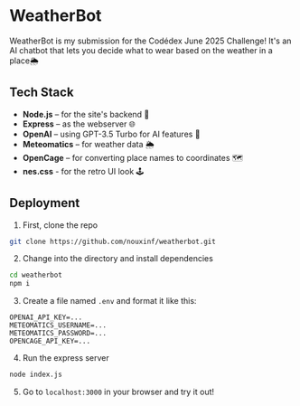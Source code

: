 # WeatherBot

WeatherBot is my submission for the Codédex June 2025 Challenge! It's an AI chatbot that lets you decide what to wear based on the weather in a place🌦️

## Tech Stack

- **Node.js** – for the site's backend 💽
- **Express** – as the webserver 🌐
- **OpenAI** – using GPT-3.5 Turbo for AI features 🤖
- **Meteomatics** – for weather data 🌦️
- **OpenCage** – for converting place names to coordinates 🗺️
- **nes.css** - for the retro UI look 🕹️

## Deployment

1. First, clone the repo
```bash
git clone https://github.com/nouxinf/weatherbot.git
```
2. Change into the directory and install dependencies
```bash
cd weatherbot
npm i
```
3. Create a file named `.env` and format it like this:
```
OPENAI_API_KEY=...
METEOMATICS_USERNAME=...
METEOMATICS_PASSWORD=...
OPENCAGE_API_KEY=...
```
4. Run the express server
```bash
node index.js
```
5. Go to `localhost:3000` in your browser and try it out!

